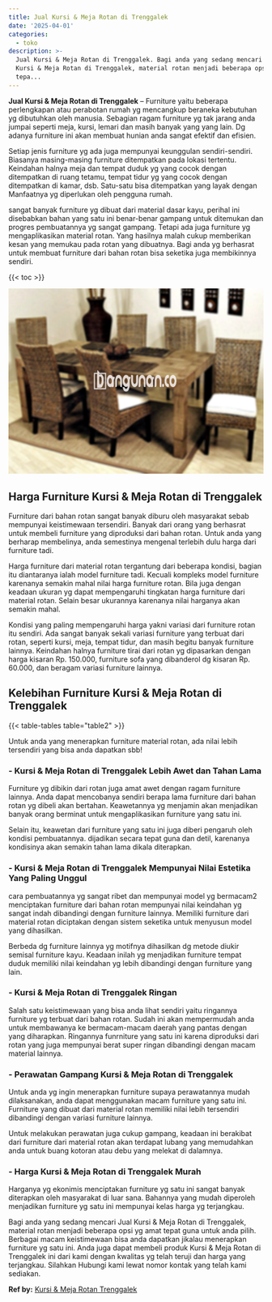 ```yaml
---
title: Jual Kursi & Meja Rotan di Trenggalek
date: '2025-04-01'
categories:
  - toko
description: >-
  Jual Kursi & Meja Rotan di Trenggalek. Bagi anda yang sedang mencari Jual
  Kursi & Meja Rotan di Trenggalek, material rotan menjadi beberapa opsi yg amat
  tepa...
---
```


**Jual Kursi & Meja Rotan di Trenggalek** – Furniture yaitu beberapa perlengkapan atau perabotan rumah yg mencangkup beraneka kebutuhan yg dibutuhkan oleh manusia. Sebagian ragam furniture yg tak jarang anda jumpai seperti meja, kursi, lemari dan masih banyak yang yang lain. Dg adanya furniture ini akan membuat hunian anda sangat efektif dan efisien.

Setiap jenis furniture yg ada juga mempunyai keunggulan sendiri-sendiri. Biasanya masing-masing furniture ditempatkan pada lokasi tertentu. Keindahan halnya meja dan tempat duduk yg yang cocok dengan ditempatkan di ruang tetamu, tempat tidur yg yang cocok dengan ditempatkan di kamar, dsb. Satu-satu bisa ditempatkan yang layak dengan Manfaatnya yg diperlukan oleh pengguna rumah.

sangat banyak furniture yg dibuat dari material dasar kayu, perihal ini disebabkan bahan yang satu ini benar-benar gampang untuk ditemukan dan progres pembuatannya yg sangat gampang. Tetapi ada juga furniture yg mengaplikasikan material rotan. Yang hasilnya malah cukup memberikan kesan yang memukau pada rotan yang dibuatnya. Bagi anda yg berhasrat untuk membuat furniture dari bahan rotan bisa seketika juga membikinnya sendiri.

{{< toc >}}

![Jual Kursi & Meja Rotan di Trenggalek](/images/kursi-meja-rotan-murah16.png)

## Harga Furniture Kursi & Meja Rotan di Trenggalek

Furniture dari bahan rotan sangat banyak diburu oleh masyarakat sebab mempunyai keistimewaan tersendiri. Banyak dari orang yang berhasrat untuk membeli furniture yang diproduksi dari bahan rotan. Untuk anda yang berharap membelinya, anda semestinya mengenal terlebih dulu harga dari furniture tadi.

Harga furniture dari material rotan tergantung dari beberapa kondisi, bagian itu diantaranya ialah model furniture tadi. Kecuali kompleks model furniture karenanya semakin mahal nilai harga furniture rotan. Bila juga dengan keadaan ukuran yg dapat mempengaruhi tingkatan harga furniture dari material rotan. Selain besar ukurannya karenanya nilai harganya akan semakin mahal.

Kondisi yang paling mempengaruhi harga yakni variasi dari furniture rotan itu sendiri. Ada sangat banyak sekali variasi furniture yang terbuat dari rotan, seperti kursi, meja, tempat tidur, dan masih begitu banyak furniture lainnya. Keindahan halnya furniture tirai dari rotan yg dipasarkan dengan harga kisaran Rp. 150.000, furniture sofa yang dibanderol dg kisaran Rp. 60.000, dan beragam variasi furniture lainnya.

## Kelebihan Furniture Kursi & Meja Rotan di Trenggalek

{{< table-tables table="table2" >}}

Untuk anda yang menerapkan furniture material rotan, ada nilai lebih tersendiri yang bisa anda dapatkan sbb!

### \- Kursi & Meja Rotan di Trenggalek Lebih Awet dan Tahan Lama

Furniture yg dibikin dari rotan juga amat awet dengan ragam furniture lainnya. Anda dapat mencobanya sendiri berapa lama furniture dari bahan rotan yg dibeli akan bertahan. Keawetannya yg menjamin akan menjadikan banyak orang berminat untuk mengaplikasikan furniture yang satu ini.

Selain itu, keawetan dari furniture yang satu ini juga diberi pengaruh oleh kondisi pembuatannya. dijadikan secara tepat guna dan detil, karenanya kondisinya akan semakin tahan lama dikala diterapkan.

### \- Kursi & Meja Rotan di Trenggalek Mempunyai Nilai Estetika Yang Paling Unggul

cara pembuatannya yg sangat ribet dan mempunyai model yg bermacam2 menciptakan furniture dari bahan rotan mempunyai nilai keindahan yg sangat indah dibandingi dengan furniture lainnya. Memiliki furniture dari material rotan diciptakan dengan sistem seketika untuk menyusun model yang dihasilkan.

Berbeda dg furniture lainnya yg motifnya dihasilkan dg metode diukir semisal furniture kayu. Keadaan inilah yg menjadikan furniture tempat duduk memiliki nilai keindahan yg lebih dibandingi dengan furniture yang lain.

### \- Kursi & Meja Rotan di Trenggalek Ringan

Salah satu keistimewaan yang bisa anda lihat sendiri yaitu ringannya furniture yg terbuat dari bahan rotan. Sudah ini akan mempermudah anda untuk membawanya ke bermacam-macam daerah yang pantas dengan yang diharapkan. Ringannya funrniture yang satu ini karena diproduksi dari rotan yang juga mempunyai berat super ringan dibandingi dengan macam material lainnya.

### \- Perawatan Gampang Kursi & Meja Rotan di Trenggalek

Untuk anda yg ingin menerapkan furniture supaya perawatannya mudah dilaksanakan, anda dapat menggunakan macam furniture yang satu ini. Furniture yang dibuat dari material rotan memiliki nilai lebih tersendiri dibandingi dengan variasi furniture lainnya.

Untuk melakukan perawatan juga cukup gampang, keadaan ini berakibat dari furniture dari material rotan akan terdapat lubang yang memudahkan anda untuk buang kotoran atau debu yang melekat di dalamnya.

### \- Harga Kursi & Meja Rotan di Trenggalek Murah

Harganya yg ekonimis menciptakan furniture yg satu ini sangat banyak diterapkan oleh masyarakat di luar sana. Bahannya yang mudah diperoleh menjadikan furniture yg satu ini mempunyai kelas harga yg terjangkau.

Bagi anda yang sedang mencari Jual Kursi & Meja Rotan di Trenggalek, material rotan menjadi beberapa opsi yg amat tepat guna untuk anda pilih. Berbagai macam keistimewaan bisa anda dapatkan jikalau menerapkan furniture yg satu ini. Anda juga dapat membeli produk Kursi & Meja Rotan di Trenggalek ini dari kami dengan kwalitas yg telah teruji dan harga yang terjangkau. Silahkan Hubungi kami lewat nomor kontak yang telah kami sediakan.

**Ref by:** [Kursi & Meja Rotan Trenggalek](https://id.wikipedia.org/wiki/Kursi)
